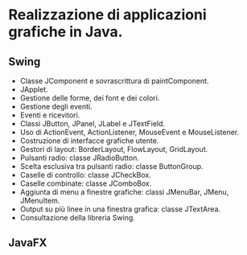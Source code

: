 #  Realizzazione di applicazioni grafiche in Java. 

## Swing

* Classe JComponent e sovrascrittura di paintComponent. 
* JApplet.
* Gestione delle forme, dei font e dei colori.
* Gestione degli eventi. 
* Eventi e ricevitori. 
* Classi JButton, JPanel, JLabel e JTextField. 
* Uso di ActionEvent, ActionListener, MouseEvent e MouseListener.
* Costruzione di interfacce grafiche utente. 
* Gestori di layout: BorderLayout, FlowLayout, GridLayout.
* Pulsanti radio: classe JRadioButton. 
* Scelta esclusiva tra pulsanti radio: classe ButtonGroup. 
* Caselle di controllo: classe JCheckBox. 
* Caselle combinate: classe JComboBox.
* Aggiunta di menu a finestre grafiche: classi JMenuBar, JMenu, JMenuItem.
* Output su più linee in una finestra grafica: classe JTextArea.
* Consultazione della libreria Swing.

## JavaFX
